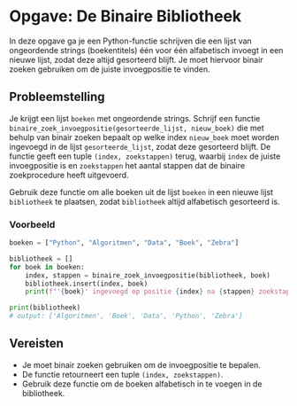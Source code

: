 # Opgave: De Binaire Bibliotheek

In deze opgave ga je een Python-functie schrijven die een lijst van ongeordende strings (boekentitels) één voor één alfabetisch invoegt in een nieuwe lijst, zodat deze altijd gesorteerd blijft. Je moet hiervoor binair zoeken gebruiken om de juiste invoegpositie te vinden.

## Probleemstelling

Je krijgt een lijst `boeken` met ongeordende strings. Schrijf een functie `binaire_zoek_invoegpositie(gesorteerde_lijst, nieuw_boek)` die met behulp van binair zoeken bepaalt op welke index `nieuw_boek` moet worden ingevoegd in de lijst `gesorteerde_lijst`, zodat deze gesorteerd blijft. De functie geeft een tuple `(index, zoekstappen)` terug, waarbij `index` de juiste invoegpositie is en `zoekstappen` het aantal stappen dat de binaire zoekprocedure heeft uitgevoerd.

Gebruik deze functie om alle boeken uit de lijst `boeken` in een nieuwe lijst `bibliotheek` te plaatsen, zodat `bibliotheek` altijd alfabetisch gesorteerd is.

### Voorbeeld

```python
boeken = ["Python", "Algoritmen", "Data", "Boek", "Zebra"]

bibliotheek = []
for boek in boeken:
    index, stappen = binaire_zoek_invoegpositie(bibliotheek, boek)
    bibliotheek.insert(index, boek)
    print(f"'{boek}' ingevoegd op positie {index} na {stappen} zoekstappen.")

print(bibliotheek)
# output: ['Algoritmen', 'Boek', 'Data', 'Python', 'Zebra']
```

## Vereisten

- Je moet binair zoeken gebruiken om de invoegpositie te bepalen.
- De functie retourneert een tuple `(index, zoekstappen)`.
- Gebruik deze functie om de boeken alfabetisch in te voegen in de bibliotheek.
